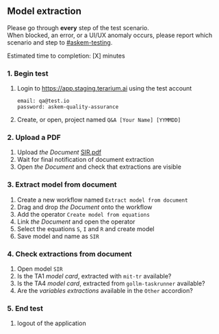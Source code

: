## Model extraction
Please go through __every__ step of the test scenario.\
When blocked, an error, or a UI/UX anomaly occurs, please report which scenario and step to [\#askem-testing](https://unchartedsoftware.slack.com/archives/C06FGLXB2CE).

Estimated time to completion: [X] minutes

### 1. Begin test 
1. Login to https://app.staging.terarium.ai using the test account
    ```
    email: qa@test.io
    password: askem-quality-assurance
    ```
2. Create, or open, project named `Q&A [Your Name] [YYMMDD]`

### 2. Upload a PDF
1. Upload _the Document_ [SIR.pdf](data/SIR.pdf)
2. Wait for final notification of document extraction
3. Open _the Document_ and check that extractions are visible

### 3. Extract model from document
1. Create a new workflow named `Extract model from document`
2. Drag and drop _the Document_ onto the workflow
3. Add the operator `Create model from equations`
4. Link _the Document_ and open the operator
5. Select the equations `S`, `I` and `R` and create model
6. Save model and name as `SIR`

### 4. Check extractions from document
1. Open model `SIR`
2. Is the TA1 _model card_, extracted with `mit-tr` available?
3. Is the TA4 _model card_, extracted from `gollm-taskrunner` available?
4. Are the _variables extractions_ available in the `Other` accordion?

### 5. End test
1. logout of the application 

